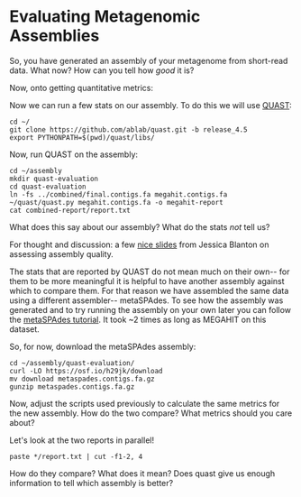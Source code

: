 # Evaluating Metagenomic Assemblies

So, you have generated an assembly of your metagenome from short-read data. What now? How can you tell how *good* it is?

Now, onto getting quantitative metrics:

Now we can run a few stats on our assembly. To do this we will use [QUAST](http://quast.sourceforge.net/quast):

```
cd ~/
git clone https://github.com/ablab/quast.git -b release_4.5
export PYTHONPATH=$(pwd)/quast/libs/
```

Now, run QUAST on the assembly:

```
cd ~/assembly
mkdir quast-evaluation
cd quast-evaluation
ln -fs ../combined/final.contigs.fa megahit.contigs.fa
~/quast/quast.py megahit.contigs.fa -o megahit-report
cat combined-report/report.txt
```

What does this say about our assembly? What do the stats *not* tell us?

For thought and discussion: a few [nice slides](files/evaluate_assembly_summary.pdf) from Jessica Blanton on assessing assembly quality.

The stats that are reported by QUAST do not mean much on their own-- for them to be more meaningful it is helpful to have another assembly against which to compare them. For that reason we have assembled the same data using a different assembler-- metaSPAdes. To see how the assembly was generated and to try running the assembly on your own later you can follow the [metaSPAdes tutorial](assembly-spades.html). It took ~2 times as long as MEGAHIT on this dataset.

So, for now, download the metaSPAdes assembly:

```
cd ~/assembly/quast-evaluation/
curl -LO https://osf.io/h29jk/download
mv download metaspades.contigs.fa.gz
gunzip metaspades.contigs.fa.gz
```
Now, adjust the scripts used previously to calculate the same metrics for the new assembly. How do the two compare? What metrics should you care about?

Let's look at the two reports in parallel!

```
paste */report.txt | cut -f1-2, 4
```

How do they compare? What does it mean? Does quast give us enough information to tell which assembly is better?
